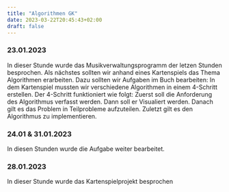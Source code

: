 ```yaml
---
title: "Algorithmen GK"
date: 2023-03-22T20:45:43+02:00
draft: false
---
```


### 23.01.2023

In dieser Stunde wurde das Musikverwaltungsprogramm der letzen Stunden besprochen. Als nächstes sollten wir anhand eines Kartenspiels das Thema Algorithmen erarbeiten. Dazu sollten wir Aufgaben im Buch bearbeiten: In dem Kartenspiel mussten wir verschiedene Algorithmen in einem 4-Schritt erstellen. Der 4-Schritt funktioniert wie folgt: Zuerst soll die Anforderung des Algorithmus verfasst werden. Dann soll er Visualiert werden. Danach gilt es das Problem in Teilprobleme aufzuteilen. Zuletzt gilt es den Algorithmus zu implementieren.

### 24.01 & 31.01.2023

In diesen Stunden wurde die Aufgabe weiter bearbeitet.

### 28.01.2023

In dieser Stunde wurde das Kartenspielprojekt besprochen

